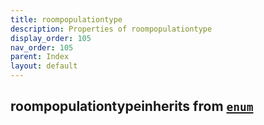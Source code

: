 ```yaml
---
title: roompopulationtype
description: Properties of roompopulationtype
display_order: 105
nav_order: 105
parent: Index
layout: default
---
```


## roompopulationtypeinherits from [`enum`](./enum.html)
